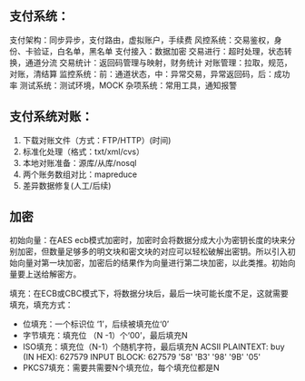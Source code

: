 ﻿支付系统：
---
支付架构：同步异步，支付路由，虚拟账户，手续费
风控系统：交易鉴权，身份、卡验证，白名单，黑名单
支付接入：数据加密
交易进行：超时处理，状态转换，通道分流
交易统计：返回码管理与映射，财务统计
对账管理：拉取，规范，对账，清结算
监控系统：前：通道状态，中：异常交易，异常返回码，后：成功率
测试系统：测试环境，MOCK
杂项系统：常用工具，通知报警

支付系统对账：
---
1. 下载对账文件（方式：FTP/HTTP）(时间)
2. 标准化处理（格式：txt/xml/cvs）
3. 本地对账准备：源库/从库/nosql
4. 两个账务数组对比：mapreduce
5. 差异数据修复(人工/后续)

加密
---
初始向量：在AES ecb模式加密时，加密时会将数据分成大小为密钥长度的块来分别加密，但数量足够多的明文块和密文块的对应可以轻松破解出密钥。所以引入初始向量对第一块加密，加密后的结果作为向量进行第二块加密，以此类推。初始向量要上送给解密方。

填充：在ECB或CBC模式下，将数据分块后，最后一块可能长度不足，这就需要填充，填充方式：
- 位填充：一个标识位 ‘1’，后续被填充位‘0’
- 字节填充：填充位 （N -1）个‘00’，最后填充N
- ISO填充：填充位（N-1）个随机字符，最后填充N
ACSII PLAINTEXT: buy
(IN HEX):        627579
INPUT BLOCK:     627579 '58' 'B3' '98' '9B' '05'
- PKCS7填充：需要共需要N个填充位，每个填充位都是N